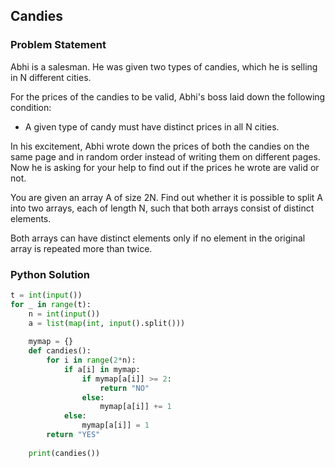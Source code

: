 ## Candies
### Problem Statement
Abhi is a salesman. He was given two types of candies, which he is selling in N different cities.

For the prices of the candies to be valid, Abhi's boss laid down the following condition:
- A given type of candy must have distinct prices in all N cities.

In his excitement, Abhi wrote down the prices of both the candies on the same page and in random order instead of writing them on different pages. Now he is asking for your help to find out if the prices he wrote are valid or not.

You are given an array A of size 2N. Find out whether it is possible to split A into two arrays, each of length N, such that both arrays consist of distinct elements.

Both arrays can have distinct elements only if no element in the original array is repeated more than twice.

### Python Solution
```python
t = int(input())
for _ in range(t):
    n = int(input())
    a = list(map(int, input().split()))
    
    mymap = {}
    def candies():
        for i in range(2*n):
            if a[i] in mymap:
                if mymap[a[i]] >= 2:
                    return "NO"
                else:
                    mymap[a[i]] += 1
            else:
                mymap[a[i]] = 1
        return "YES"
                
    print(candies())
```
